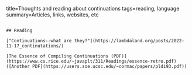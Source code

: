 title=Thoughts and reading about continuations
tags=reading, language
summary=Articles, links, websites, etc
~~~~~~

## Reading

["Continuations--what are they?"](https://lambdaland.org/posts/2022-11-17_continutations/)

[The Essence of Compiling Continuations (PDF)](https://www.cs.rice.edu/~javaplt/311/Readings/essence-retro.pdf) ([Another PDF](https://users.soe.ucsc.edu/~cormac/papers/pldi93.pdf))

